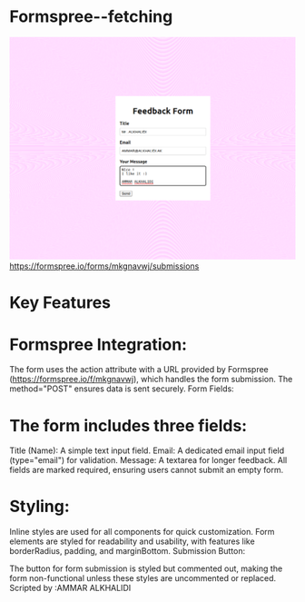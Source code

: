 # Formspree--fetching

![Screnshoot](https://github.com/Ammar-Alkhalidi/Formspree--fetching/blob/main/Screenshot%20from%202024-12-10%2015-31-17.png)
https://formspree.io/forms/mkgnavwj/submissions





# Key Features
# Formspree Integration:

The form uses the action attribute with a URL provided by Formspree (https://formspree.io/f/mkgnavwj), which handles the form submission.
The method="POST" ensures data is sent securely.
Form Fields:

# The form includes three fields:
Title (Name): A simple text input field.
Email: A dedicated email input field (type="email") for validation.
Message: A textarea for longer feedback.
All fields are marked required, ensuring users cannot submit an empty form.
# Styling:

Inline styles are used for all components for quick customization.
Form elements are styled for readability and usability, with features like borderRadius, padding, and marginBottom.
Submission Button:

The button for form submission is styled but commented out, making the form non-functional unless these styles are uncommented or replaced.
Scripted by :AMMAR ALKHALIDI
